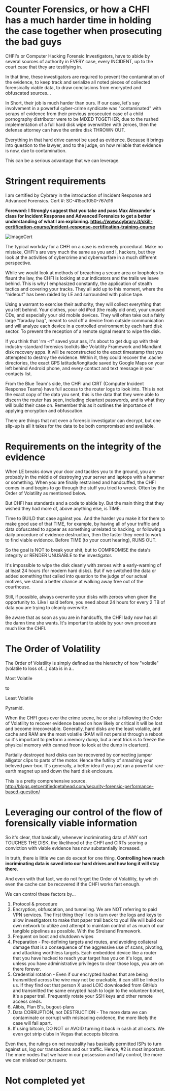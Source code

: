 # Counter Forensics, or how a CHFI has a much harder time in holding the case together when prosecuting the bad guys

CHFI's or Computer Hacking Forensic Investigators, have to abide by several sources of authority in EVERY case, every INCIDENT, up to the court case that they are testifying in.

In that time, these investigators are required to prevent the contamination of the evidence, to keep track and serialize all noted pieces of collected forensically viable data, to draw conclusions from encrypted and obfuscated sources...


In Short, their job is much harder than ours. If our case, let's say involvement in a powerful cyber-crime syndicate was "contaminated" with scraps of evidence from their previous prosecuted case of a child pornography distributor were to be MIXED TOGETHER, due to the rushed implementation of a full hard disk wipe overwritten with zeroes, then the defense attorney can have the entire disk THROWN OUT.

Everything in that hard drive cannot be used as evidence. Because it brings into question to the lawyer, and to the judge, on how reliable that evidence is now, due to contamination.

This can be a serious advantage that we can leverage.

# Stringent requirements

I am certified by Cybrary in the introduction of Incident Response and Advanced Forensics. Cert #: SC-415cc1050-767d16

**Foreword: I Strongly suggest that you take and pass Max Alexander's class for Incident Response and Advanced Forensics to get a better understanding of what I am explaining. https://www.cybrary.it/skill-certification-course/incident-response-certification-training-course**

![ImageCert](https://github.com/tanc7/Hyperjackers-Handbook/raw/master/lessons/incidentresponsecert.png)

The typical workday for a CHFI on a case is extremely procedural. Make no mistake, CHFI's are very much the same as you and I, hackers, but they look at the activities of cybercrime and cyberwarfare in a much different perspective.

While we would look at methods of breaching a secure area or loopholes to flaunt the law, the CHFI is looking at our indicators and the trails we leave behind. This is why I emphasized constantly, the application of stealth tactics and covering your tracks. They all add up to this moment, where the "hideout" has been raided by LE and surrounded with police tape.

Using a warrant to exercise their authority, they will collect everything that you left behind. Your clothes, your old iPod (the really old one), your unused CDs, and especially your old mobile devices. They will often take out a fairly large "faraday bag", meant to seal off a device from outside communication and will analyze each device in a controlled environment by each hard disk sector. To prevent the reception of a remote signal meant to wipe the disk.

If you think that 'rm -rf' saved your ass, it's about to get dug up with their industry-standard forensics toolkits like Volatility Framework and Mandiant disk recovery apps. It will be reconstructed to the exact timestamp that you attempted to destroy the evidence. Within it, they could recover the .cache directories, the exact GPS latitude/longitude saved by Google Maps on your left behind Android phone, and every contact and text message in your contacts list. 

From the Blue Team's side, the CHFI and CIRT (Computer Incident Response Teams) have full access to the router logs to look into. This is not the exact copy of the data you sent, this is the data that they were able to discern the router has seen, including cleartext passwords, and is what they will build their case on. Remember this as it outlines the importance of applying encryption and obfuscation. 

There are things that not even a forensic investigator can decrypt, but one slip-up is all it takes for the data to be both compromised and available.

# Requirements on the integrity of the evidence

When LE breaks down your door and tackles you to the ground, you are probably in the middle of destroying your server and laptops with a hammer or something. When you are finally restrained and handcuffed, the CHFI comes in and begins to go through the stuff you tried to wreck. Often by the Order of Volatility as mentioned below. 

But CHFI has standards and a code to abide by. But the main thing that they wished they had more of, above anything else, is TIME. 

Time to BUILD that case against you. And the harder you make it for them to make good use of that TIME, for example, by having all of your traffic and data obfuscated to appear as something unrelated to hacking, or following a daily procedure of evidence destruction, then the faster they need to work to find viable evidence. Before TIME (to your court hearing), RUNS OUT. 

So the goal is NOT to break your shit, but to COMPROMISE the data's integrity or RENDER UNUSABLE to the investigator. 

It's impossible to wipe the disk cleanly with zeroes with a early-warning of at least 24 hours (for modern hard disks). But if we switched the data or added something that called into question to the judge of our actual motives, we stand a better chance at walking away free out of the courthouse.

Still, if possible, always overwrite your disks with zeroes when given the opportunity to. Like I said before, you need about 24 hours for every 2 TB of data you are trying to cleanly overwrite. 

Be aware that as soon as you are in handcuffs, the CHFI lady now has all the damn time she wants. It's important to abide by your own procedure much like the CHFI.

# The Order of Volatility

The Order of Volatility is simply defined as the hierarchy of how "volatile" (volatile to loss of...) data is in a..


Most Volatile

to 

Least Volatile

Pyramid.

When the CHFI goes over the crime scene, he or she is following the Order of Volatility to recover evidence based on how likely or critical it will be lost and become irrecoverable. Generally, hard disks are the least volatile, and cache and RAM are the most volatile (RAM will not persist through a reboot so it's important to perform a memory dump, but a neat trick is to freeze the physical memory with canned freon to look at the dump in cleartext).

Partially destroyed hard disks can be recovered by connecting jumper alligator clips to parts of the motor. Hence the futility of smashing your beloved pwn-box. It's generally, a better idea if you just ran a powerful rare-earth magnet up and down the hard disk enclosure.

This is a pretty comprehensive source.
http://blogs.getcertifiedgetahead.com/security-forensic-performance-based-question/




# Leveraging our control of the flow of forensically viable information

So it's clear, that basically, whenever incriminating data of ANY sort TOUCHES THE DISK, the likelihood of the CHFI and CIRTs scoring a conviction with viable evidence has now substantially increased.

In truth, there is little we can do except for one thing. **Controlling how much incriminating data is saved into our hard drives and how long it will stay there**.

And even with that fact, we do not forget the Order of Volatility, by which even the cache can be recovered if the CHFI works fast enough. 

We can control these factors by...

1. Protocol & procedure
2. Encryption, obfuscation, and tunneling. We are NOT referring to paid VPN services. The first thing they'll do is turn over the logs and keys to allow investigators to make that paper trail back to you! We will build our own network to utilize and attempt to maintain control of as much of our tangible pipelines as possible. With the Streisand Framework.
3. Frequent on boot and shutdown wipes
4. Preparation - Pre-defining targets and routes, and avoiding collateral damage that is a consequence of the aggressive use of scans, pivoting, and attacking worthless targets. Each embedded device like a router that you have hacked to reach your target has you on it's logs, and unless you have administrative privileges to clear those logs, you are on there forever.
5. Credential rotation - Even if our encrypted hashes that are being transmitted across the wire may not be crackable, it can still be linked to us. If they find out that person X used LOIC downloaded from GitHub and transmitted the same enrypted hash to login to the volunteer botnet, it's a paper trail. Frequently rotate your SSH keys and other remote access creds. 
6. Alibis, Plan B's, bugout-plans
7. Data CORRUPTION, not DESTRUCTION - The more data we can contaminate or corrupt with misleading evidence, the more likely the case will fall apart. 
8. If using bitcoin, DO NOT or AVOID turning it back in cash at all costs. We even got strip clubs in Vegas that accepts bitcoins.

Even then, the rulings on net neutrality has basically permitted ISPs to turn against us, log our transactions and our traffic. Hence, #2 is most important. The more nodes that we have in our possession and fully control, the more we can mislead our pursuers. 



# Not completed yet
